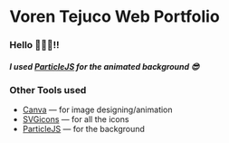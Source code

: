 # Voren Tejuco Web Portfolio

### Hello 🙋🏻‍♂️!!

##### I used [ParticleJS](https://vincentgarreau.com/particles.js/) for the animated background 😎


### Other Tools used
- [Canva](https://www.canva.com/en_ph/) — for image designing/animation
- [SVGicons](https://www.svgrepo.com/) — for all the icons
- [ParticleJS](https://vincentgarreau.com/particles.js/) — for the background
